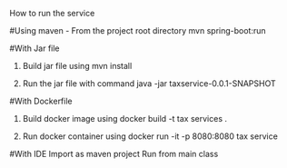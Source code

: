 How to run the service

#Using maven - From the project root directory
  mvn spring-boot:run


#With Jar file

1. Build jar file using
 		mvn install

2. Run the jar file with command
 	java -jar taxservice-0.0.1-SNAPSHOT


#With Dockerfile

1. Build docker image using
 	docker build -t tax services .

2. Run docker container using
 	docker run -it -p 8080:8080 tax service


#With IDE
  Import as maven project
		Run from main class
